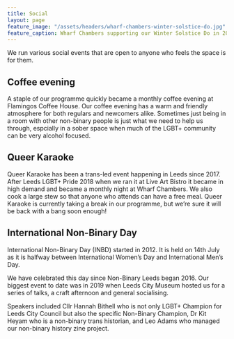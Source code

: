 ```yaml
---
title: Social
layout: page
feature_image: "/assets/headers/wharf-chambers-winter-solstice-do.jpg"
feature_caption: Wharf Chambers supporting our Winter Solstice Do in 2019
---
```

We run various social events that are open to anyone who feels the space is for them.

## Coffee evening

A staple of our programme quickly became a monthly coffee evening at Flamingos Coffee House. Our coffee evening has a warm and friendly atmosphere for both regulars and newcomers alike. Sometimes just being in a room with other non-binary people is just what we need to help us through, espcially in a sober space when much of the LGBT+ community can be very alcohol focused.

## Queer Karaoke

Queer Karaoke has been a trans-led event happening in Leeds since 2017. After Leeds LGBT+ Pride 2018 when we ran it at Live Art Bistro it became in high demand and became a monthly night at Wharf Chambers. We also cook a large stew so that anyone who attends can have a free meal.
Queer Karaoke is currently taking a break in our programme, but we’re sure it will be back with a bang soon enough!

## International Non-Binary Day

International Non-Binary Day (INBD) started in 2012. It is held on 14th July as it is halfway between International Women’s Day and International Men’s Day. 

We have celebrated this day since Non-Binary Leeds began 2016. Our biggest event to date was in 2019 when Leeds City Museum hosted us for a series of talks, a craft afternoon and general socialising.

Speakers included Cllr Hannah Bithell who is not only LGBT+ Champion for Leeds City Council but also the specific Non-Binary Champion, Dr Kit Heyam who is a non-binary trans historian, and Leo Adams who managed our non-binary history zine project.
